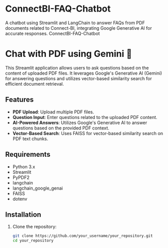 # ConnectBI-FAQ-Chatbot
A chatbot using Streamlit and LangChain to answer FAQs from PDF documents related to Connect-BI, integrating Google Generative AI for accurate responses.
ConnectBI-FAQ-Chatbot

# Chat with PDF using Gemini 💬

This Streamlit application allows users to ask questions based on the content of uploaded PDF files. It leverages Google's Generative AI (Gemini) for answering questions and utilizes vector-based similarity search for efficient document retrieval.

## Features

- **PDF Upload**: Upload multiple PDF files.
- **Question Input**: Enter questions related to the uploaded PDF content.
- **AI-Powered Answers**: Utilizes Google's Generative AI to answer questions based on the provided PDF context.
- **Vector-Based Search**: Uses FAISS for vector-based similarity search on PDF text chunks.

## Requirements

- Python 3.x
- Streamlit
- PyPDF2
- langchain
- langchain_google_genai
- FAISS
- dotenv

## Installation

1. Clone the repository:

   ```bash
   git clone https://github.com/your_username/your_repository.git
   cd your_repository
